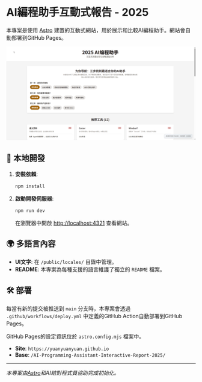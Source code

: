 # AI編程助手互動式報告 - 2025

本專案是使用 [Astro](https://astro.build/) 建置的互動式網站，用於展示和比較AI編程助手。網站會自動部署到GitHub Pages。

![demo](.\demo参考\demo-video.gif)

## 🚀 本地開發

1.  **安裝依賴**:
    ```bash
    npm install
    ```

2.  **啟動開發伺服器**:
    ```bash
    npm run dev
    ```
    在瀏覽器中開啟 [http://localhost:4321](http://localhost:4321) 查看網站。

## 🌍 多語言內容

-   **UI文字**: 在 `/public/locales/` 目錄中管理。
-   **README**: 本專案為每種支援的語言維護了獨立的 `README` 檔案。

## 🛠️ 部署

每當有新的提交被推送到 `main` 分支時，本專案會透過 `.github/workflows/deploy.yml` 中定義的GitHub Action自動部署到GitHub Pages。

GitHub Pages的設定資訊位於 `astro.config.mjs` 檔案中。

-   **Site**: `https://yuanyuanyuan.github.io`
-   **Base**: `/AI-Programming-Assistant-Interactive-Report-2025/`

---
*本專案由[Astro](https://astro.build/)和AI結對程式員協助完成初始化。* 